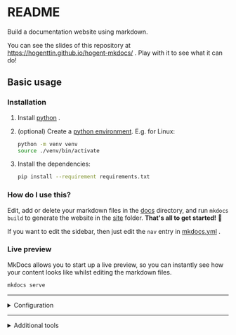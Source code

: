 # README

Build a documentation website using markdown.

You can see the slides of this repository at https://hogenttin.github.io/hogent-mkdocs/ . Play with it to see what it can do!

## Basic usage

### Installation

1. Install [python](https://www.python.org/downloads/) .
2. (optional) Create a [python environment](https://docs.python.org/3/library/venv.html). E.g. for Linux:

    ```bash
    python -m venv venv
    source ./venv/bin/activate
    ```

3. Install the dependencies:

    ```bash
    pip install --requirement requirements.txt
    ```

### How do I use this?

Edit, add or delete your markdown files in the [docs](./docs/) directory, and run `mkdocs build` to generate the website in the [site](./site) folder. **That's all to get started!** :rocket:

If you want to edit the sidebar, then just edit the `nav` entry in [mkdocs.yml](./mkdocs.yml) .

### Live preview

MkDocs allows you to start up a live preview, so you can instantly see how your content looks like whilst editing the markdown files.

```bash
mkdocs serve
```

---

<details>

<summary>Configuration</summary>

## Configuration

:bulb: **You don't have to change these files or settings** if you want to keep things simple. In that case, just ignore this section.

### Theme

If you want another theme, you can change edit the `theme` entry in [mkdocs.yml](./mkdocs.yml). You can find a lot of themes at https://github.com/mkdocs/catalog#-theming .

### [MkDocs](https://www.mkdocs.org/) options

You can add them to [mkdocs.yml](./mkdocs.yml) .

### [MkDocs](https://www.mkdocs.org/) plugins

You can add additional functionality using [MkDocs plugins](https://github.com/mkdocs/catalog). These can be enabled by editing [mkdocs.yml](./mkdocs.yml) . E.g., the [mkdocs-git-revision-date-localized-plugin](https://github.com/timvink/mkdocs-git-revision-date-localized-plugin) plugin for showing the timestamp of the last edit is added in this repo as an example on how to do it.

</details>

---

<details>

<summary>Additional tools</summary>

## Additional tools

:bulb: **You don't need this** if you want to keep things simple. In that case, just ignore this section. Otherwise, it's here if you want an example.

### Automatic deployment

This repo automatically builds the website and pushes them to https://hogenttin.github.io/hogent-mkdocs/ whenever a commit is pushed to the `main` branch. This is done using using [GitHub actions](https://docs.github.com/en/actions) . You can find the workflow in the [.github](./.github) folder.

</details>


